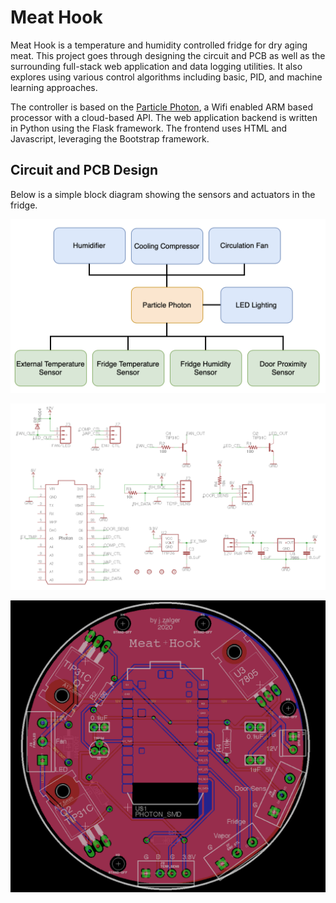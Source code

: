 # Meat Hook
Meat Hook is a temperature and humidity controlled fridge for dry aging meat.
This project goes through designing the circuit and PCB as well as the surrounding full-stack web application and data 
logging utilities. It also explores using various control algorithms including basic, PID, and machine learning approaches.

The controller is based on the [Particle Photon](http://www.particle.io), a Wifi enabled ARM based processor with a cloud-based API. 
The web application backend is written in Python using the Flask framework. The frontend uses HTML and Javascript, leveraging the Bootstrap framework.

## Circuit and PCB Design
Below is a simple block diagram showing the sensors and actuators in the fridge.

![Block Diagram](docs/block_diagram.png?"raw=true)

![Schematic](docs/schematic.png?raw=true)

![PCB](docs/pcb.png?raw=true)
